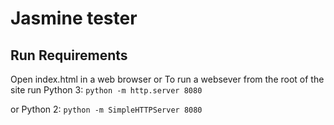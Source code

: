 # Jasmine tester

## Run Requirements
Open index.html in a web browser or
To run a websever from the root of the site run
Python 3:
`python -m http.server 8080`

or
Python 2:
`python -m SimpleHTTPServer 8080`